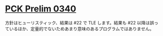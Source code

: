 [PCK Prelim 0340](https://onlinejudge.u-aizu.ac.jp/challenges/sources/PCK/Prelim/0340?year=2016)
===
方針はヒューリスティック、結果は #22 で TLE します。結果も #22 以降は誤っているほか、定量的でないためあまり意味のあるプログラムではありません。
